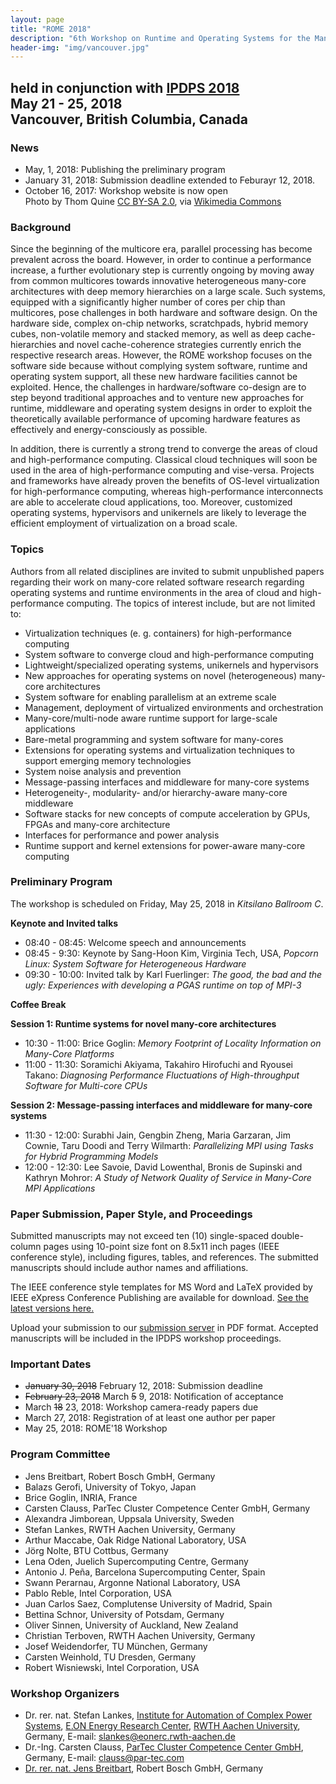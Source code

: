 ```yaml
---
layout: page
title: "ROME 2018"
description: "6th Workshop on Runtime and Operating Systems for the Many-core Era"
header-img: "img/vancouver.jpg"
---
```


## held in conjunction with [IPDPS 2018](http://www.ipdps.org)<br> May 21 - 25, 2018<br>Vancouver, British Columbia, Canada

### News

* May, 1, 2018: Publishing the preliminary program
* January 31, 2018: Submission deadline extended to Feburayr 12, 2018.
* October 16, 2017: Workshop website is now open<br>Photo by Thom Quine [CC BY-SA 2.0](http://creativecommons.org/licenses/by-sa/2.0), via [Wikimedia Commons](https://commons.wikimedia.org/wiki/File:Vancouver_horizon_oct15.jpg)

### Background

Since the beginning of the multicore era, parallel processing has become prevalent across the board. However, in order to continue a performance increase, a further evolutionary step is currently ongoing by moving away from common multicores towards innovative heterogeneous many-core architectures with deep memory hierarchies on a large scale. Such systems, equipped with a significantly higher number of cores per chip than multicores, pose challenges in both hardware and software design. On the hardware side, complex on-chip networks, scratchpads, hybrid memory cubes, non-volatile memory and stacked memory, as well as deep cache-hierarchies and novel cache-coherence strategies currently enrich the respective research areas. However, the ROME workshop focuses on the software side because without complying system software, runtime and operating system support, all these new hardware facilities cannot be exploited. Hence, the challenges in hardware/software co-design are to step beyond traditional approaches and to venture new approaches for runtime, middleware and operating system designs in order to exploit the theoretically available performance of upcoming hardware features as effectively and energy-consciously as possible.

In addition, there is currently a strong trend to converge the areas of cloud and high-performance computing. Classical cloud techniques will soon be used in the area of high-performance computing and vise-versa. Projects and frameworks have already proven the benefits of OS-level virtualization for high-performance computing, whereas high-performance interconnects are able to accelerate cloud applications, too. Moreover, customized operating systems, hypervisors and unikernels are likely to leverage the efficient employment of virtualization on a broad scale.

### Topics

Authors from all related disciplines are invited to submit unpublished papers regarding their work on many-core related software research regarding operating systems and runtime environments in the area of cloud and high-performance computing. The topics of interest include, but are not limited to:

* Virtualization techniques (e. g. containers) for high-performance computing
* System software to converge cloud and high-performance computing
* Lightweight/specialized operating systems, unikernels and hypervisors
* New approaches for operating systems on novel (heterogeneous) many-core architectures
* System software for enabling parallelism at an extreme scale
* Management, deployment of virtualized environments and orchestration
* Many-core/multi-node aware runtime support for large-scale applications
* Bare-metal programming and system software for many-cores
* Extensions for operating systems and virtualization techniques to support emerging memory technologies
* System noise analysis and prevention
* Message-passing interfaces and middleware for many-core systems
* Heterogeneity-, modularity- and/or hierarchy-aware many-core middleware
* Software stacks for new concepts of compute acceleration by GPUs, FPGAs and many-core architecture
* Interfaces for performance and power analysis
* Runtime support and kernel extensions for power-aware many-core computing

### Preliminary Program

The workshop is scheduled on Friday, May 25, 2018 in *Kitsilano Ballroom C*.

**Keynote and Invited talks**

* 08:40 - 08:45: Welcome speech and announcements
* 08:45 - 9:30: Keynote by Sang-Hoon Kim, Virginia Tech, USA, *Popcorn Linux: System Software for Heterogeneous Hardware*
* 09:30 - 10:00: Invited talk by Karl Fuerlinger: *The good, the bad and the ugly: Experiences with developing a PGAS runtime on top of MPI-3*

**Coffee Break**

**Session 1: Runtime systems for novel many-core architectures**

* 10:30 - 11:00: Brice Goglin: *Memory Footprint of Locality Information on Many-Core Platforms*
* 11:00 - 11:30: Soramichi Akiyama, Takahiro Hirofuchi and Ryousei Takano: *Diagnosing Performance Fluctuations of High-throughput Software for Multi-core CPUs*

**Session 2: Message-passing interfaces and middleware for many-core systems**

* 11:30 - 12:00: Surabhi Jain, Gengbin Zheng, Maria Garzaran, Jim Cownie, Taru Doodi and Terry Wilmarth: *Parallelizing MPI using Tasks for Hybrid Programming Models*
* 12:00 - 12:30: Lee Savoie, David Lowenthal, Bronis de Supinski and Kathryn Mohror: *A Study of Network Quality of Service in Many-Core MPI Applications*

### Paper Submission, Paper Style, and Proceedings

Submitted manuscripts may not exceed ten (10) single-spaced double-column pages using 10-point size font on 8.5x11 inch pages (IEEE conference style), including figures, tables, and references. The submitted manuscripts should include author names and affiliations.

The IEEE conference style templates for MS Word and LaTeX provided by IEEE eXpress Conference Publishing are available for download. [See the latest versions here.](https://www.ieee.org/conferences_events/conferences/publishing/templates.html)

Upload your submission to our [submission server](https://easychair.org/conferences/?conf=rome2018) in PDF format. Accepted manuscripts will be included in the IPDPS workshop proceedings.

### Important Dates

* <del>January 30, 2018</del> February 12, 2018: Submission deadline
* <del>February 23, 2018</del> March <del>5</del> 9, 2018: Notification of acceptance
* March <del>18</del> 23, 2018: Workshop camera-ready papers due
* March 27, 2018: Registration of at least one author per paper
* May 25, 2018: ROME'18 Workshop

### Program Committee

* Jens Breitbart, Robert Bosch GmbH, Germany
* Balazs Gerofi, University of Tokyo, Japan
* Brice Goglin, INRIA, France
* Carsten Clauss, ParTec Cluster Competence Center GmbH, Germany
* Alexandra Jimborean, Uppsala University, Sweden
* Stefan Lankes, RWTH Aachen University, Germany
* Arthur Maccabe, Oak Ridge National Laboratory, USA
* Jörg Nolte, BTU Cottbus, Germany
* Lena Oden, Juelich Supercomputing Centre, Germany
* Antonio J. Peña, Barcelona Supercomputing Center, Spain
* Swann Perarnau, Argonne National Laboratory, USA
* Pablo Reble, Intel Corporation, USA
* Juan Carlos Saez, Complutense University of Madrid, Spain
* Bettina Schnor, University of Potsdam, Germany
* Oliver Sinnen, University of Auckland, New Zealand
* Christian Terboven, RWTH Aachen University, Germany
* Josef Weidendorfer, TU München, Germany
* Carsten Weinhold, TU Dresden, Germany
* Robert Wisniewski, Intel Corporation, USA

### Workshop Organizers

* Dr. rer. nat. Stefan Lankes, [Institute for Automation of Complex Power Systems](http://www.acs.eonerc.rwth-aachen.de/), [E.ON Energy Research Center](http://www.eonerc.rwth-aachen.de/), [RWTH Aachen University](http://www.rwth-aachen.de/), Germany, E-mail: <slankes@eonerc.rwth-aachen.de>
* Dr.-Ing. Carsten Clauss, [ParTec Cluster Competence Center GmbH](http://www.par-tec.com/), Germany, E-mail: <clauss@par-tec.com>
* [Dr. rer. nat. Jens Breitbart](http://www.jensbreitbart.de/), Robert Bosch GmbH, Germany
